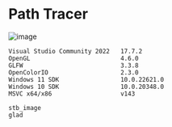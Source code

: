 # Path Tracer
![image](https://github.com/AleMar21430/Path-Tracer/assets/99276653/d0fd0b33-c3cf-4852-94a3-c7b345cd8e55)


```
Visual Studio Community 2022   17.7.2
OpenGL                         4.6.0
GLFW                           3.3.8
OpenColorIO                    2.3.0
Windows 11 SDK                 10.0.22621.0
Windows 10 SDK                 10.0.20348.0
MSVC x64/x86                   v143

stb_image
glad
```
